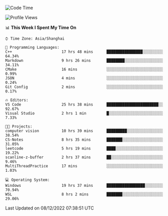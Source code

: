 <!--START_SECTION:waka-->
![Code Time](http://img.shields.io/badge/Code%20Time-431%20hrs%2042%20mins-blue)

![Profile Views](http://img.shields.io/badge/Profile%20Views-3-blue)

📊 **This Week I Spent My Time On** 

```text
⌚︎ Time Zone: Asia/Shanghai

💬 Programming Languages: 
C++                      17 hrs 48 mins      ████████████████░░░░░░░░░   64.34% 
Markdown                 9 hrs 26 mins       ████████░░░░░░░░░░░░░░░░░   34.11% 
CMake                    16 mins             ░░░░░░░░░░░░░░░░░░░░░░░░░   0.99% 
JSON                     4 mins              ░░░░░░░░░░░░░░░░░░░░░░░░░   0.24% 
Git Config               2 mins              ░░░░░░░░░░░░░░░░░░░░░░░░░   0.17%

🔥 Editors: 
VS Code                  25 hrs 38 mins      ███████████████████████░░   92.67% 
Visual Studio            2 hrs 1 min         █░░░░░░░░░░░░░░░░░░░░░░░░   7.33%

🐱‍💻 Projects: 
computer vision          10 hrs 39 mins      █████████░░░░░░░░░░░░░░░░   38.54% 
CS-Notes                 8 hrs 35 mins       ███████░░░░░░░░░░░░░░░░░░   31.05% 
leetcode                 5 hrs 19 mins       ████░░░░░░░░░░░░░░░░░░░░░   19.22% 
scanline-z-buffer        2 hrs 37 mins       ██░░░░░░░░░░░░░░░░░░░░░░░   9.46% 
MultiThreadPractice      17 mins             ░░░░░░░░░░░░░░░░░░░░░░░░░   1.03%

💻 Operating System: 
Windows                  19 hrs 37 mins      █████████████████░░░░░░░░   70.94% 
WSL                      8 hrs 2 mins        ███████░░░░░░░░░░░░░░░░░░   29.06%

```


 Last Updated on 08/12/2022 07:38:51 UTC
<!--END_SECTION:waka-->
